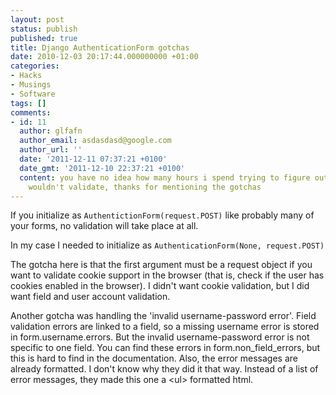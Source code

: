 ```yaml
---
layout: post
status: publish
published: true
title: Django AuthenticationForm gotchas
date: 2010-12-03 20:17:44.000000000 +01:00
categories:
- Hacks
- Musings
- Software
tags: []
comments:
- id: 11
  author: glfafn
  author_email: asdasdasd@google.com
  author_url: ''
  date: '2011-12-11 07:37:21 +0100'
  date_gmt: '2011-12-10 22:37:21 +0100'
  content: you have no idea how many hours i spend trying to figure out why the form
    wouldn't validate, thanks for mentioning the gotchas
---
```

If you initialize as `AuthentictionForm(request.POST)` like probably many of your forms, no validation will take place at all.

In my case I needed to initialize as `AuthenticationForm(None, request.POST)`

The gotcha here is that the first argument must be a request object if you want to validate cookie support in the browser (that is, check if the user has cookies enabled in the browser). I didn't want cookie validation, but I did want field and user account validation.

Another gotcha was handling the 'invalid username-password error'. Field validation errors are linked to a field, so a missing username error is stored in form.username.errors. But the invalid username-password error is not specific to one field. You can find these errors in form.non_field_errors, but this is hard to find in the documentation. Also, the error messages are already formatted. I don't know why they did it that way. Instead of a list of error messages, they made this one a &lt;ul&gt; formatted html.
